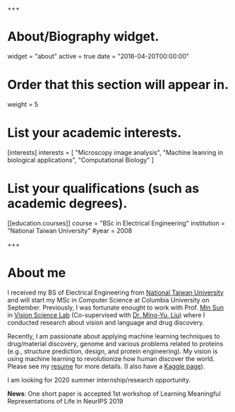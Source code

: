 +++
# About/Biography widget.
widget = "about"
active = true
date = "2016-04-20T00:00:00"

# Order that this section will appear in.
weight = 5

# List your academic interests.
[interests]
  interests = [
    "Microscopy image analysis",
    "Machine leanring in biological applications",
    "Computational Biology"
  ]

# List your qualifications (such as academic degrees).

[[education.courses]]
  course = "BSc in Electrical Engineering"
  institution = "National Taiwan University"
  #year = 2008
 
+++

# About me

I received my BS of Electrical Engineering from [National Taiwan University](http://www.ntu.edu.tw/english/) and will start my MSc in Computer Science at Columbia University on September. Previously, I was fortunate enought to work with Prof. [Min Sun](http://aliensunmin.github.io/) in [Vision Science Lab](http://aliensunmin.github.io/lab/info.html) (Co-supervised with [Dr. Ming-Yu, Liu](https://scholar.google.com/citations?user=y-f-MZgAAAAJ&hl=en)) where I conducted research about vision and language and drug discovery.

Recently, I am passionate about applying machine learning techniques to drug/material discovery, genome and various problems related to proteins (e.g., structure prediction, design, and protein engineering). My vision is using machine learning to revolutionize how human discover the world. Please see my [resume](https://drive.google.com/file/d/1Oc-9P6qpRSUmhuKytcC1OYWgY6G-AxPx/view?usp=sharing) for more details. (I also have a [Kaggle page](https://www.kaggle.com/kuanchen)). 

I am looking for 2020 summer internship/research opportunity.

**News**: One short paper is accepted 1st workshop of Learning Meaningful Representations of Life in NeurIPS 2019
